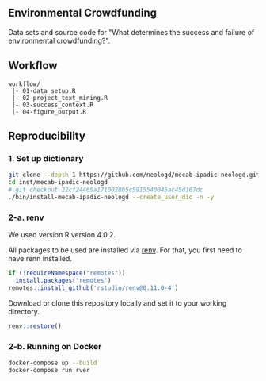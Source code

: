 Environmental Crowdfunding
---------------

Data sets and source code for "What determines the success and failure of environmental crowdfunding?".

## Workflow

```
workflow/
 |- 01-data_setup.R
 |- 02-project_text_mining.R
 |- 03-success_context.R
 |- 04-figure_output.R
```

## Reproducibility

### 1. Set up dictionary

```bash
git clone --depth 1 https://github.com/neologd/mecab-ipadic-neologd.git inst/mecab-ipadic-neologd
cd inst/mecab-ipadic-neologd
# git checkout 22cf24465a1710028b5c5915540045ac45d167dc
./bin/install-mecab-ipadic-neologd --create_user_dic -n -y
```

### 2-a. renv

We used version R version 4.0.2.

All packages to be used are installed via [renv](https://rstudio.github.io/renv/). For that, you first need to have renn installed.

```r
if (!requireNamespace("remotes"))
  install.packages("remotes")
remotes::install_github('rstudio/renv@0.11.0-4')
```

Download or clone this repository locally and set it to your working directory.

```r
renv::restore()
```

### 2-b. Running on Docker

```bash
docker-compose up --build
docker-compose run rver
```
